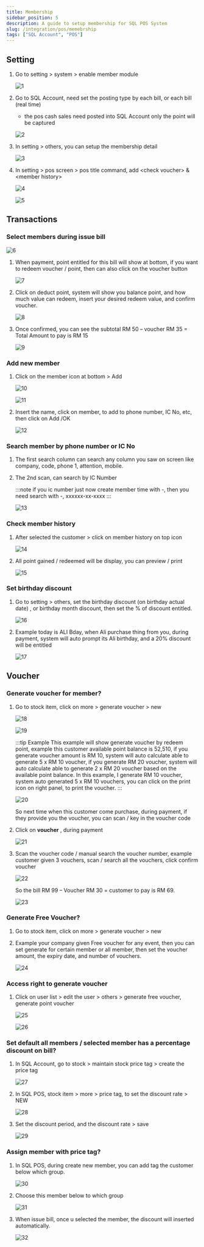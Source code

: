 ```yaml
---
title: Membership
sidebar_position: 5
description: A guide to setup membership for SQL POS System
slug: /integration/pos/memebrship
tags: ["SQL Account", "POS"]
---
```


## Setting

1. Go to setting > system > enable member module

    ![1](../../../static/img/integration/pos/membership/1.png)

2. Go to SQL Account, need set the posting type by each bill, or each bill (real time)

    - the pos cash sales need posted into SQL Account only the point will be captured

    ![2](../../../static/img/integration/pos/membership/2.png)

3. In setting > others, you can setup the membership detail

    ![3](../../../static/img/integration/pos/membership/3.png)

4. In setting \> pos screen \> pos title command, add \<check voucher\> \& \<member history\>

    ![4](../../../static/img/integration/pos/membership/4.png)

    ![5](../../../static/img/integration/pos/membership/5.png)

## Transactions

### Select members during issue bill

![6](../../../static/img/integration/pos/membership/6.png)

1. When payment, point entitled for this bill will show at bottom, if you want to redeem voucher / point, then can also click on the voucher button

    ![7](../../../static/img/integration/pos/membership/7.png)

2. Click on deduct point, system will show you balance point, and how much value can redeem, insert your desired redeem value, and confirm voucher.

    ![8](../../../static/img/integration/pos/membership/8.png)

3. Once confirmed, you can see the subtotal RM 50 – voucher RM 35 = Total Amount to pay is RM 15

    ![9](../../../static/img/integration/pos/membership/9.png)

### Add new member

1. Click on the member icon at bottom > Add

    ![10](../../../static/img/integration/pos/membership/10.png)

    ![11](../../../static/img/integration/pos/membership/11.png)

2. Insert the name, click on member, to add to phone number, IC No, etc, then click on Add /OK

    ![12](../../../static/img/integration/pos/membership/12.png)

### Search member by phone number or IC No

1. The first search column can search any column you saw on screen like company, code, phone 1, attention, mobile.

2. The 2nd scan, can search by IC Number

    :::note
    if you ic number just now create member time with -, then you need search with -, xxxxxx-xx-xxxx
    :::

    ![13](../../../static/img/integration/pos/membership/13.png)

### Check member history

1. After selected the customer > click on member history on top icon

    ![14](../../../static/img/integration/pos/membership/14.png)

2. All point gained / redeemed will be display, you can preview / print

    ![15](../../../static/img/integration/pos/membership/15.png)

### Set birthday discount

1. Go to setting > others, set the birthday discount (on birthday actual date) , or birthday month discount, then set the % of discount entitled.

    ![16](../../../static/img/integration/pos/membership/16.png)

2. Example today is ALI Bday, when Ali purchase thing from you, during payment, system will auto prompt its Ali birthday, and a 20% discount will be entitled

    ![17](../../../static/img/integration/pos/membership/17.png)

## Voucher

### Generate voucher for member?

1. Go to stock item, click on more > generate voucher > new

    ![18](../../../static/img/integration/pos/membership/18.png)

    ![19](../../../static/img/integration/pos/membership/19.png)

    :::tip Example
    This example will show generate voucher by redeem point, example this customer available point
    balance is 52,510, if you generate voucher amount is RM 10, system will auto calculate able to
    generate 5 x RM 10 voucher, if you generate RM 20 voucher, system will auto calculate able to
    generate 2 x RM 20 voucher based on the available point balance. In this example, I generate RM 10
    voucher, system auto generated 5 x RM 10 vouchers, you can click on the print icon on right panel,
    to print the voucher.
    :::

    ![20](../../../static/img/integration/pos/membership/20.png)

    So next time when this customer come purchase, during payment, if they provide you the voucher, you can scan / key in the voucher code

2. Click on **voucher** , during payment

    ![21](../../../static/img/integration/pos/membership/21.png)

3. Scan the voucher code / manual search the voucher number, example customer given 3 vouchers, scan / search all the vouchers, click confirm voucher

    ![22](../../../static/img/integration/pos/membership/22.png)

    So the bill RM 99 – Voucher RM 30 = customer to pay is RM 69.

    ![23](../../../static/img/integration/pos/membership/23.png)

### Generate Free Voucher?

1. Go to stock item, click on more > generate voucher > new

2. Example your company given Free voucher for any event, then you can set generate for certain member or all member, then set the voucher amount, the expiry date, and number of vouchers.

    ![24](../../../static/img/integration/pos/membership/24.png)

### Access right to generate voucher

1. Click on user list > edit the user > others > generate free voucher, generate point voucher

    ![25](../../../static/img/integration/pos/membership/25.png)

    ![26](../../../static/img/integration/pos/membership/26.png)

### Set default all members / selected member has a percentage discount on bill?

1. In SQL Account, go to stock > maintain stock price tag > create the price tag

    ![27](../../../static/img/integration/pos/membership/27.png)

2. In SQL POS, stock item > more > price tag, to set the discount rate > NEW

    ![28](../../../static/img/integration/pos/membership/28.png)

3. Set the discount period, and the discount rate > save

    ![29](../../../static/img/integration/pos/membership/29.png)

### Assign member with price tag?

1. In SQL POS, during create new member, you can add tag the customer below which group.

    ![30](../../../static/img/integration/pos/membership/29.png)

2. Choose this member below to which group

    ![31](../../../static/img/integration/pos/membership/29.png)

3. When issue bill, once u selected the member, the discount will inserted automatically.

    ![32](../../../static/img/integration/pos/membership/29.png)
